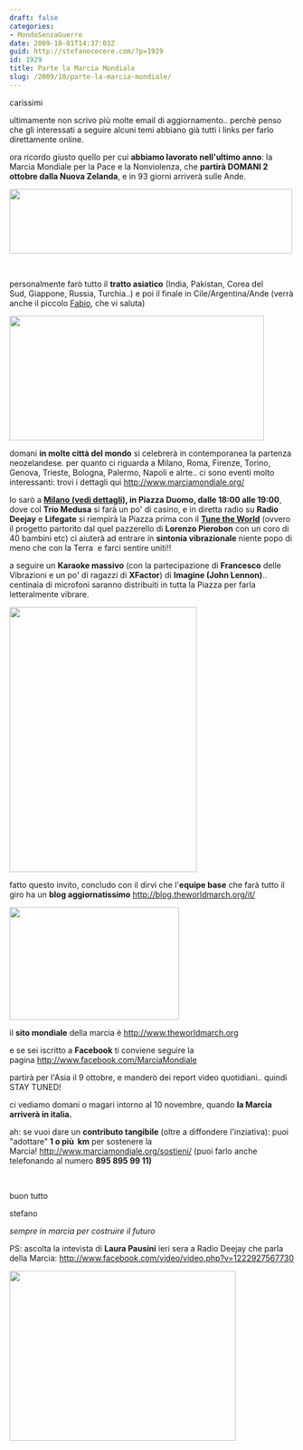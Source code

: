 ```yaml
---
draft: false
categories:
- MondoSenzaGuerre
date: 2009-10-01T14:37:03Z
guid: http://stefanocecere.com/?p=1929
id: 1929
title: Parte la Marcia Mondiale
slug: /2009/10/parte-la-marcia-mondiale/
---
```


carissimi 

ultimamente non scrivo più molte email di aggiornamento.. perchè penso che gli interessati a seguire alcuni temi abbiano già tutti i links per farlo direttamente online. 

ora ricordo giusto quello per cui **abbiamo lavorato nell'ultimo anno**: la Marcia Mondiale per la Pace e la Nonviolenza, che **partirà DOMANI 2 ottobre dalla Nuova Zelanda**, e in 93 giorni arriverà sulle Ande. 


<img src="http://www.krur.com/fileadmin/assets/newsletter/header_mm.jpg" height="114" width="500" alt="" /> 

&nbsp;

personalmente farò tutto il **tratto asiatico** (India, Pakistan, Corea del Sud,&nbsp;Giappone, Russia, Turchia..) e poi il finale in Cile/Argentina/Ande (verrà anche il piccolo <a href="http://jj.krur.com/" target="_blank" class="external-link-new-window">Fabio</a>, che vi saluta) 

<a href="http://www.theworldmarch.org/map/index.php?lang=ita" target="_blank" class="external-link-new-window"><img src="http://www.krur.com/fileadmin/assets/newsletter/mappa.jpg" height="220" width="450" alt="" /></a> 

domani **in molte città del mondo** si celebrerà in contemporanea la partenza neozelandese. per quanto ci riguarda a Milano, Roma, Firenze, Torino, Genova, Trieste, Bologna, Palermo, Napoli e alrte.. ci sono eventi molto interessanti: trovi i dettagli qui&nbsp;<a href="http://www.marciamondiale.org" target="_blank">http://www.marciamondiale.org/</a> 

Io sarò a **<a href="http://www.marciamondiale.org/news/leggi/-/milano-2-ottobre/" target="_blank" class="external-link-new-window">Milano (vedi dettagli)</a>, in Piazza Duomo, dalle 18:00 alle 19:00**, dove col **Trio Medusa** si farà un po' di casino, e in diretta radio su **Radio Deejay** e **Lifegate** si riempirà la Piazza prima con il <a href="http://tune.theworldmarch.org/index.php?id=tunetheworld&L=4" target="_blank" class="external-link-new-window"><b>Tune the World</b></a> (ovvero il progetto partorito dal quel pazzerello di **Lorenzo Pierobon** con un coro di 40 bambini etc)&nbsp;ci aiuterà ad entrare in **sintonia vibrazionale** niente popo di meno che con la Terra&nbsp; e farci sentire uniti!! 

a seguire un **Karaoke massivo** (con la partecipazione di **Francesco** delle Vibrazioni e un po' di ragazzi di **XFactor**) di **Imagine (John Lennon)**.. centinaia di microfoni saranno distribuiti in tutta la Piazza per farla letteralmente vibrare. 

<a href="http://www.marciamondiale.org/news/leggi/-/milano-2-ottobre/" target="_blank" class="external-link-new-window"><img src="http://www.krur.com/fileadmin/assets/newsletter/canta_tu.jpg" height="468" width="331" alt="" /></a> 

fatto questo invito, concludo con il dirvi che l'**equipe base** che farà tutto il giro ha un **blog aggiornatissimo**&nbsp;<a href="http://blog.theworldmarch.org" target="_blank">http://blog.theworldmarch.org/it/</a> 

<a href="http://blog.theworldmarch.org/it/" target="_blank" class="external-link-new-window"><img src="http://www.krur.com/fileadmin/assets/newsletter/base_team.jpg" height="199" width="300" alt="" /></a> 

il **sito mondiale** della marcia è&nbsp;<a href="http://www.theworldmarch.org" target="_blank">http://www.theworldmarch.org</a> 

e se sei iscritto a **Facebook** ti conviene seguire la pagina&nbsp;<a href="http://www.facebook.com/MarciaMondiale" target="_blank">http://www.facebook.com/MarciaMondiale</a> 

partirà per l'Asia il 9 ottobre, e&nbsp;manderò dei report video quotidiani.. quindi STAY TUNED! 

ci vediamo domani o magari intorno al 10 novembre, quando **la Marcia arriverà in italia.** 

ah: se vuoi dare un **contributo tangibile** (oltre a diffondere l'inziativa): puoi "adottare"**&nbsp;1 o più&nbsp; km** per sostenere la Marcia!&nbsp;<a href="http://www.marciamondiale.org/sostieni/" target="_blank">http://www.marciamondiale.org/sostieni/</a>&nbsp;(puoi farlo anche telefonando al numero **895 895 99 11)** 

&nbsp;

buon tutto 

stefano 

_sempre&nbsp;in marcia per costruire il futuro_ 

PS: ascolta la intevista di **Laura Pausini** ieri sera a Radio Deejay che parla della Marcia: <a href="http://www.facebook.com/video/video.php?v=1222927567730" target="_blank">http://www.facebook.com/video/video.php?v=1222927567730</a> 

<a href="http://www.facebook.com/video/video.php?v=1222927567730" target="_blank" class="external-link-new-window"><img src="http://www.krur.com/fileadmin/assets/newsletter/deejay_pina_pausini.jpg" height="300" width="400" alt="" /></a>